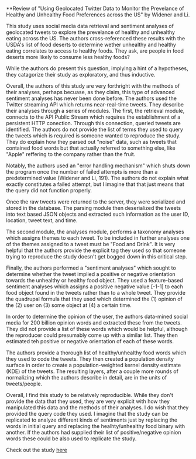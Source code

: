 **Review of "Using Geolocated Twitter Data to Monitor the Prevelance of Healthy and Unhealthy Food Preferences across the US"
by Widener and Li. 

This study uses social media data retrieval and sentiment analyses of geolocated tweets to explore the prevelance of healthy
and unhealthy eating across the US. The authors cross-referenced these results with the USDA's list of food deserts to determine
wether unhealthy and healthy eating correlates to access to healthy foods. They ask, are people in food deserts more likely to 
consume less healthy foods?

While the authors do present this question, implying a hint of a hypotheses, they catagorize their study as exploratory, and
thus inductive. 

Overall, the authors of this study are very forthright with the methods of their analyses, perhaps becuase, as they claim,
this type of advanced sentiment analyses has never been done before. The authors used the Twitter streaming API which returns
near-real-time tweets. They describe their analyses through a series of modules. The first, the retrieval module, connects to the API
Public Stream which requires the establishment of a persistent HTTP conection. Through this connection, queried tweets are 
identified. The authors do not provide the list of terms they used to query the tweets which is required is someone wanted to 
reproduce the study. They do explain how they parsed out "noise" data, such as tweets that contained food words but that actually
referred to something else, like "Apple" reffering to the company rather than the fruit. 

Notably, the authors used an "error handling mechanism" which shuts down the program once the number of failed 
attempts is more than a predetermined value (Widener and Li, 191). The authors do not explain what exactly constitutes a failed
attempt, but I imagine that that just means that the query did not function properly.

Once the raw tweets were returned to the server, they were serialized and stored in the database. The parsing module 
then deserialized the tweets into text based JSON objects and extracted such information as the user ID, location, tweet text,
and time. 

The second module, the analyses module, performs a taxonomy analyses which assigns themes to each tweet. To be included in further
analyses one of the themes assigned to a tweet must be "Food and Drink". It is very helpful that the authors provide the explicit
tag they used so that someone trying to reproduce the study doesn't get bogged down in this critical step.

Finally, the authors performed a "sentiment analyses" which sought to determine whether the tweet implied a positive or negative
orientation towards the unhealthy or healthy food object. They used a feature-based sentiment analyses which assigns a positive 
negative value [-1-1] to each food object found in the tweets rather than to a whole tweet. They provide the quadrupal formula 
that they used which determined the (1) opinion of the (2) user on (3) some object at (4) a certain time. 

In order to determine the opinion of the user, the authors data-mined social media for 200 billion opinion words and extracted
these from the tweets. They did not provide a list of these words which would be helpful, although the reproducer could presumably
come up with a similar list. They then estimated teh positive or negative orientation of each of these words. 

The authors provide a thorough list of healthy/unhealthy food words which they used to code the tweets. They then created a 
population density surface in order to create a population-weighted kernel density estimate (KDE) of the tweets. The resulting
layers, after a couple more rounds of normalizing which the authors describe in detail, are in the units of tweets/people.

Overall, I find this study to be relatvely reproducible. While they don't provide the data that they used, they are very explicit
with how they manipulated this data and the methods of their analyses. I do wish that they provided the query code they used.
I imagine that the study can be replicated to analyze different kinds of sentiments just by replacing the words in initial query
and replacing the healhty/unhealthy food binary with another. If the authors had supplied their list of positive/negative
opinion words these could be also used to replicate the study. 

Check out the study [here](WidenerandLi.PDF) 
